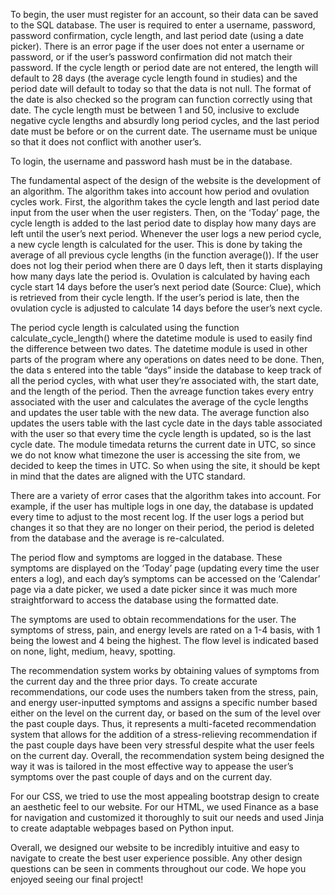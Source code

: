 To begin, the user must register for an account, so their data can be saved to the SQL database. The user is required to enter a username, password, password confirmation, cycle length, and last period date (using a date picker). There is an error page if the user does not enter a username or password, or if the user’s password confirmation did not match their password. If the cycle length or period date are not entered, the length will default to 28 days (the average cycle length found in studies) and the period date will default to today so that the data is not null. The format of the date is also checked so the program can function correctly using that date. The cycle length must be between 1 and 50, inclusive to exclude negative cycle lengths and absurdly long period cycles, and the last period date must be before or on the current date. The username must be unique so that it does not conflict with another user’s.

To login, the username and password hash must be in the database.

The fundamental aspect of the design of the website is the development of an algorithm. The algorithm takes into account how period and ovulation cycles work. First, the algorithm takes the cycle length and last period date input from the user when the user registers. Then, on the ‘Today’ page, the cycle length is added to the last period date to display how many days are left until the user’s next period. Whenever the user logs a new period cycle, a new cycle length is calculated for the user. This is done by taking the average of all previous cycle lengths (in the function average()). If the user does not log their period when there are 0 days left, then it starts displaying how many days late the period is. Ovulation is calculated by having each cycle start 14 days before the user’s next period date (Source: Clue), which is retrieved from their cycle length. If the user’s period is late, then the ovulation cycle is adjusted to calculate 14 days before the user’s next cycle.

The period cycle length is calculated using the function calculate_cycle_length() where the datetime module is used to easily find the difference between two dates. The datetime module is used in other parts of the program where any operations on dates need to be done. Then, the data s entered into the table “days” inside the database to keep track of all the period cycles, with what user they’re associated with, the start date, and the length of the period. Then the avreage function takes every entry associated with the user and calculates the average of the cycle lengths and updates the user table with the new data. The average function also updates the users table with the last cycle date in the days table associated with the user so that every time the cycle length is updated, so is the last cycle date. The module timedata returns the current date in UTC, so since we do not know what timezone the user is accessing the site from, we decided to keep the times in UTC. So when using the site, it should be kept in mind that the dates are aligned with the UTC standard.

There are a variety of error cases that the algorithm takes into account. For example, if the user has multiple logs in one day, the database is updated every time to adjust to the most recent log. If the user logs a period but changes it so that they are no longer on their period, the period is deleted from the database and the average is re-calculated.

The period flow and symptoms are logged in the database. These symptoms are displayed on the ‘Today’ page (updating every time the user enters a log), and each day’s symptoms can be accessed on the ‘Calendar’ page via a date picker, we used a date picker since it was much more straightforward to access the database using the formatted date.

The symptoms are used to obtain recommendations for the user. The symptoms of stress, pain, and energy levels are rated on a 1-4 basis, with 1 being the lowest and 4 being the highest. The flow level is indicated based on none, light, medium, heavy, spotting.

The recommendation system works by obtaining values of symptoms from the current day and the three prior days. To create accurate recommendations, our code uses the numbers taken from the stress, pain, and energy user-inputted symptoms and assigns a specific number based either on the level on the current day, or based on the sum of the level over the past couple days. Thus, it represents a multi-faceted recommendation system that allows for the addition of a stress-relieving recommendation if the past couple days have been very stressful despite what the user feels on the current day. Overall, the recommendation system being designed the way it was is tailored in the most effective way to appease the user’s symptoms over the past couple of days and on the current day.

For our CSS, we tried to use the most appealing bootstrap design to create an aesthetic feel to our website. For our HTML, we used Finance as a base for navigation and customized it thoroughly to suit our needs and used Jinja to create adaptable webpages based on Python input.

Overall, we designed our website to be incredibly intuitive and easy to navigate to create the best user experience possible. Any other design questions can be seen in comments throughout our code. We hope you enjoyed seeing our final project!
